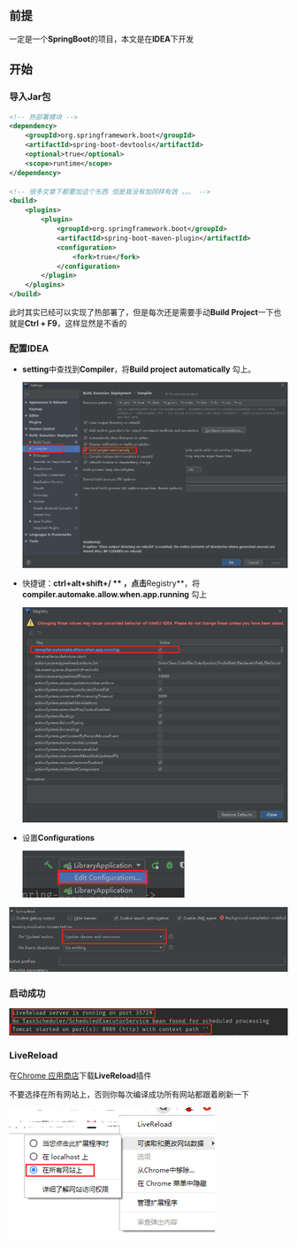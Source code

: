 ## 前提

一定是一个**SpringBoot**的项目，本文是在**IDEA**下开发



## 开始

### 导入Jar包

```xml
<!-- 热部署模块 -->
<dependency>
    <groupId>org.springframework.boot</groupId>
    <artifactId>spring-boot-devtools</artifactId>
    <optional>true</optional>
    <scope>runtime</scope>
</dependency>

<!-- 很多文章下都要加这个东西 但是我没有加同样有效 。。。 -->
<build>
	<plugins>
		<plugin>
			<groupId>org.springframework.boot</groupId>
			<artifactId>spring-boot-maven-plugin</artifactId>
			<configuration>
				<fork>true</fork>
			</configuration>
		</plugin>
	</plugins>
</build>

```



此时其实已经可以实现了热部署了，但是每次还是需要手动**Build Project**一下也就是**Ctrl + F9**，这样显然是不香的



### 配置IDEA

- **setting**中查找到**Compiler**，将**Build project automatically** 勾上。

  ![15833079905](../../image/1583307943905-1594013120849.png)

- 快捷键：**ctrl+alt+shift+/ ** ，点击**Registry**，将**compiler.automake.allow.when.app.running** 勾上

  ![15807280607](../../image/1583307280607-1594013123381.png)

- 设置**Configurations**

  ![15833077313](../../image/1583307197313-1594013128923.png)



![15307218719](../../image/1583307218719-1594013130811.png)



### 启动成功

![15807716196](../../image/1583307716196-1594013133268.png)



### LiveReload

在[Chrome 应用商店](https://chrome.google.com/webstore/detail/livereload/jnihajbhpnppcggbcgedagnkighmdlei)下载**LiveReload**插件

不要选择在所有网站上，否则你每次编译成功所有网站都跟着刷新一下

![1594013148427](../../image/1594013148427.png)